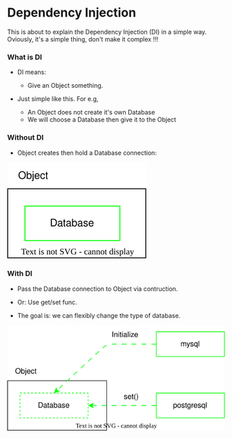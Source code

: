# Dependency Injection


This is about to explain the Dependency Injection (DI) in a simple way. Oviously, it's a simple thing, don't make it complex !!!


### What is DI

* DI means:
    * Give an Object something.


* Just simple like this. For e.g, 
    * An Object does not create it's own Database 
    * We will choose a Database then give it to the Object


### Without DI


* Object creates then hold a Database connection:

![without_di](images/without_di.drawio.svg "without_di")


### With DI


* Pass the Database connection to Object via contruction.

* Or: Use get/set func.

* The goal is: we can flexibly change the type of database.

![with_di](images/with_di.drawio.svg "with_di")



